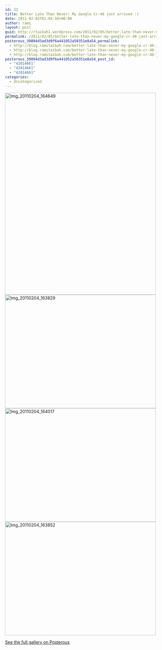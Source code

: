 ```yaml
---
id: 22
title: Better Late Than Never! My Google Cr-48 just arrived :)
date: 2011-02-05T01:04:50+00:00
author: rami
layout: post
guid: http://rtaibah1.wordpress.com/2011/02/05/better-late-than-never-my-google-cr-48-just-arrived
permalink: /2011/02/05/better-late-than-never-my-google-cr-48-just-arrived/
posterous_39894d3ad3d9f6a441052a50351e8a54_permalink:
  - http://blog.ramitaibah.com/better-late-than-never-my-google-cr-48-just-a
  - http://blog.ramitaibah.com/better-late-than-never-my-google-cr-48-just-a
  - http://blog.ramitaibah.com/better-late-than-never-my-google-cr-48-just-a
posterous_39894d3ad3d9f6a441052a50351e8a54_post_id:
  - "42014661"
  - "42014661"
  - "42014661"
categories:
  - Uncategorized
---
```

<div class='p_embed p_image_embed'>
  <a href="http://139.59.20.41/wp-content/uploads/2011/12/img_20110204_164649-scaled-1000.jpg"><img alt="Img_20110204_164649" height="667" src="http://139.59.20.41/wp-content/uploads/2011/12/img_20110204_164649-scaled-1000.jpg?w=225" width="500" /></a><br /> <a href="http://139.59.20.41/wp-content/uploads/2011/12/img_20110204_163829-scaled-1000.jpg"><img alt="Img_20110204_163829" height="375" src="http://139.59.20.41/wp-content/uploads/2011/12/img_20110204_163829-scaled-1000.jpg?w=300" width="500" /></a><br /> <a href="http://139.59.20.41/wp-content/uploads/2011/12/img_20110204_164017-scaled-1000.jpg"><img alt="Img_20110204_164017" height="375" src="http://139.59.20.41/wp-content/uploads/2011/12/img_20110204_164017-scaled-1000.jpg?w=300" width="500" /></a><br /> <a href="http://139.59.20.41/wp-content/uploads/2011/12/img_20110204_163852-scaled-1000.jpg"><img alt="Img_20110204_163852" height="375" src="http://139.59.20.41/wp-content/uploads/2011/12/img_20110204_163852-scaled-1000.jpg?w=300" width="500" /></a></p> 
  
  <div class='p_see_full_gallery'>
    <a href="http://blog.ramitaibah.com/better-late-than-never-my-google-cr-48-just-a">See the full gallery on Posterous</a>
  </div>
</div>